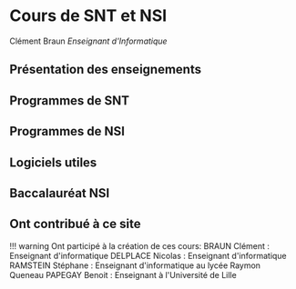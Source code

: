 # Cours de SNT et NSI

Clément Braun
*Enseignant d'Informatique*

## Présentation des enseignements

## Programmes de SNT

## Programmes de NSI

## Logiciels utiles

## Baccalauréat NSI

## Ont contribué à ce site

!!! warning
Ont participé à la création de ces cours:
BRAUN Clément : Enseignant d'informatique
DELPLACE Nicolas : Enseignant d'informatique
RAMSTEIN Stéphane : Enseignant d'informatique au lycée Raymon Queneau
PAPEGAY Benoit : Enseignant à l'Université de Lille